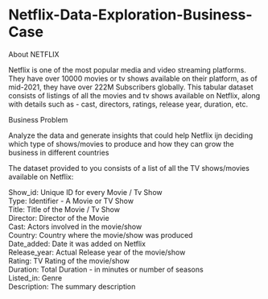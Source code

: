 # Netflix-Data-Exploration-Business-Case

About NETFLIX

Netflix is one of the most popular media and video streaming platforms. They have over 10000 movies or tv shows available on their platform, as of mid-2021, they have over 222M Subscribers globally. This tabular dataset consists of listings of all the movies and tv shows available on Netflix, along with details such as - cast, directors, ratings, release year, duration, etc.


Business Problem

Analyze the data and generate insights that could help Netflix ijn deciding which type of shows/movies to produce and how they can grow the business in different countries


The dataset provided to you consists of a list of all the TV shows/movies available on Netflix:

Show_id: Unique ID for every Movie / Tv Show <br>
Type: Identifier - A Movie or TV Show <br>
Title: Title of the Movie / Tv Show <br>
Director: Director of the Movie <br>
Cast: Actors involved in the movie/show <br>
Country: Country where the movie/show was produced <br>
Date_added: Date it was added on Netflix <br>
Release_year: Actual Release year of the movie/show <br>
Rating: TV Rating of the movie/show <br>
Duration: Total Duration - in minutes or number of seasons <br>
Listed_in: Genre <br>
Description: The summary description <br>
